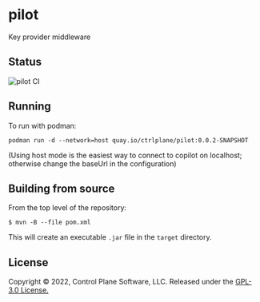 # pilot
Key provider middleware
## Status
![pilot CI](https://github.com/ctrlplane/pilot/actions/workflows/pilot-build.yaml/badge.svg)

## Running 
To run with podman: 

```podman run -d --network=host quay.io/ctrlplane/pilot:0.0.2-SNAPSHOT```

(Using host mode is the easiest way to connect to copilot on localhost; otherwise change the baseUrl in the configuration)

## Building from source

From the top level of the repository:

```$ mvn -B --file pom.xml```

This will create an executable `.jar` file in the `target` directory.

## License
Copyright © 2022, Control Plane Software, LLC. Released under the [GPL-3.0 License.](https://github.com/ctrlplane/pilot/blob/main/LICENSE)
